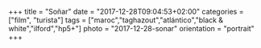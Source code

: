 +++
title = "Soñar"
date = "2017-12-28T09:04:53+02:00"
categories = ["film", "turista"]
tags = ["maroc","taghazout","atlántico","black & white","ilford","hp5+"]
photo = "2017-12-28-sonar"
orientation = "portrait"
+++
